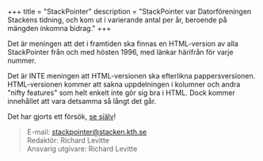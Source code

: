 +++
title = "StackPointer"
description = "StackPointer var Datorföreningen Stackens tidning, och kom ut i varierande antal per år, beroende på mängden inkomna bidrag."
+++

Det är meningen att det i framtiden ska finnas en HTML-version av alla StackPointer från och med hösten 1996, med länkar härifrån för varje nummer.

Det är INTE meningen att HTML-versionen ska efterlikna pappersversionen. HTML-versionen kommer att sakna uppdelningen i kolumner och andra "nifty features" som helt enkelt inte gör sig bra i HTML. Dock kommer innehållet att vara detsamma så långt det går.

Det har gjorts ett försök, [se själv](http://www.stacken.kth.se/stackpointer/)!

> E-mail: <stackpointer@stacken.kth.se><br>
> Redaktör: Richard Levitte<br>
> Ansvarig utgivare: Richard Levitte

